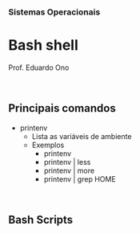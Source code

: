 ### Sistemas Operacionais

# Bash shell

Prof. Eduardo Ono

<br>

## Principais comandos

  * printenv
    * Lista as variáveis de ambiente
    * Exemplos
      * printenv
      * printenv | less
      * printenv | more
      * printenv | grep HOME 

<br>

## Bash Scripts

<br>
